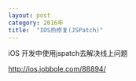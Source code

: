 ```yaml
---
layout: post
category: 2016年
title:  "IOS热修复(JSPatch)" 
---
```


iOS 开发中使用jspatch去解决线上问题

http://ios.jobbole.com/88894/